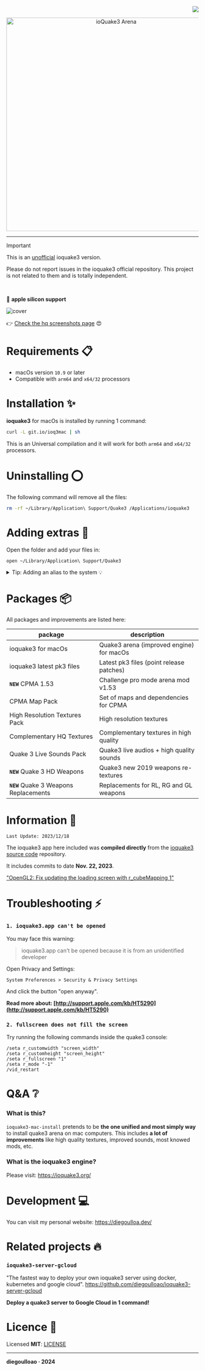 <p align="right">
  <img src="https://img.shields.io/github/stars/diegoulloao/ioquake3-mac-install?color=red&style=for-the-badge" />
</p>

<p align="center">
  <img src="https://github.com/diegoulloao/ioquake3-mac-install/raw/master/logo.png" alt="ioQuake3 Arena" width="560"/>
</p>

---

> [!IMPORTANT]
> This is an [unofficial](#) ioquake3 version.
>
> Please do not report issues in the ioquake3 official repository.</a> This project is not related to them and is totally independent.

<br/>

 **apple silicon support**

![cover](https://github.com/diegoulloao/ioquake3-mac-install/blob/master/screenshots/cover.png?raw=true)

👉 [Check the hq screenshots page](https://github.com/diegoulloao/ioquake3-mac-install/blob/master/screenshots.md) 😍

# Requirements 📋

- macOs version `10.9` or later
- Compatible with `arm64` and `x64/32` processors

# Installation ✨

**ioquake3** for macOs is installed by running 1 command:

```sh
curl -L git.io/ioq3mac | sh
```

This is an Universal compilation and it will work for both `arm64` and `x64/32` processors.

# Uninstalling ⭕

The following command will remove all the files:

```sh
rm -rf ~/Library/Application\ Support/Quake3 /Applications/ioquake3
```

# Adding extras 🚀

Open the folder and add your files in:

```sh
open ~/Library/Application\ Support/Quake3
```

<details>
    <summary>Tip: Adding an alias to the system 💡</summary>

<br />

Alternatively you can add an alias to `.bashrc` or `.zshrc`:

```sh
alias @q3f="open ~/Library/Application\ Support/Quake3"
```

Then is available for use:

```sh
@q3f
```

</details>

# Packages 📦

All packages and improvements are listed here:

| package                                | description                              |
| -------------------------------------- | ---------------------------------------- |
| ioquake3 for macOs                     | Quake3 arena (improved engine) for macOs |
| ioquake3 latest pk3 files              | Latest pk3 files (point release patches) |
| **`NEW`** CPMA 1.53                    | Challenge pro mode arena mod v1.53       |
| CPMA Map Pack                          | Set of maps and dependencies for CPMA    |
| High Resolution Textures Pack          | High resolution textures                 |
| Complementary HQ Textures              | Complementary textures in high quality   |
| Quake 3 Live Sounds Pack               | Quake3 live audios + high quality sounds |
| **`NEW`** Quake 3 HD Weapons           | Quake3 new 2019 weapons re-textures      |
| **`NEW`** Quake 3 Weapons Replacements | Replacements for RL, RG and GL weapons   |

# Information 💎

`Last Update: 2023/12/18`

The ioquake3 app here included was **compiled directly** from the [ioquake3 source code](https://github.com/ioquake/ioq3) repository.

It includes commits to date **Nov. 22, 2023**.

["OpenGL2: Fix updating the loading screen with r_cubeMapping 1"](https://github.com/ioquake/ioq3/tree/972635ea5a3d1057d9a958c2cb1815dff05ab33b)

# Troubleshooting ⚡️

### `1. ioquake3.app can't be opened`

You may face this warning:

> ioquake3.app can't be opened because it is from an unidentified developer

Open Privacy and Settings:

`System Preferences > Security & Privacy Settings`

And click the button "open anyway".

**Read more about: [http://support.apple.com/kb/HT5290](http://support.apple.com/kb/HT5290)**

### `2. fullscreen does not fill the screen`

Try running the following commands inside the quake3 console:

```
/seta r_customwidth "screen_width"
/seta r_customheight "screen_height"
/seta r_fullscreen "1"
/seta r_mode "-1"
/vid_restart
```

# Q&A ❔

### What is this?

`ioquake3-mac-install` pretends to be **the one unified and most simply way** to install quake3 arena on mac computers.
This includes **a lot of improvements** like high quality textures, improved sounds, most knowed mods, etc.

### What is the ioquake3 engine?

Please visit: https://ioquake3.org/

# Development 💻

You can visit my personal website: https://diegoulloa.dev/

# Related projects 🔥

### `ioquake3-server-gcloud`

"The fastest way to deploy your own ioquake3 server using docker, kubernetes and google cloud".
https://github.com/diegoulloao/ioquake3-server-gcloud

**Deploy a quake3 server to Google Cloud in 1 command!**

# Licence 📄

Licensed **MIT**: [LICENSE](https://github.com/diegoulloao/ioquake3-mac-install/blob/master/LICENSE)

---

**diegoulloao · 2024**
